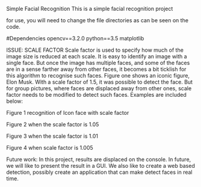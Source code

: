 
Simple Facial Recognition
This is a simple facial recognition project

for use, you will need to change the file directories as can be seen on the code.

#Dependencies
opencv==3.2.0
python==3.5
matplotlib


ISSUE: SCALE FACTOR
Scale factor is used to specify how much of the image size is reduced at each scale. It is easy to identify an image with a single face. But once the image has multiple faces, and some of the faces are in a sense farther away from other faces, it becomes a bit ticklish for this algorithm to recognise such faces. Figure one shows an iconic figure, Elon Musk. With a scale factor of 1.5, it was possible to detect the face.
But for group pictures, where faces are displaced away from other ones, scale factor needs to be modified to detect such faces. Examples are included below:



 
Figure 1 recognition of Icon face with scale factor

 
Figure 2 when the scale factor is 1.05

 
Figure 3 when the scale factor is 1.01





 
Figure 4 when scale factor is 1.005

Future work:
In this project, results are displaced on the console. In future, we will like to present the result in a GUI. We also like to create a web based detection, possibly create an application that can make detect faces in real time. 


